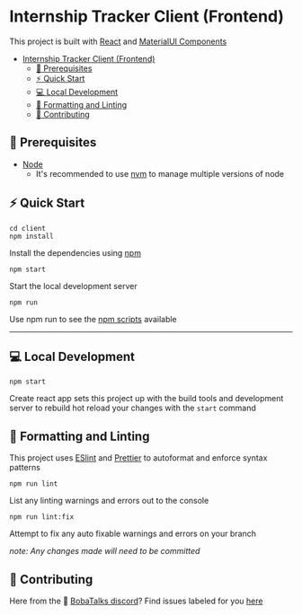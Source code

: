 # Internship Tracker Client (Frontend)

This project is built with [React](https://reactjs.org/) and [MaterialUI Components](https://mui.com/)

- [Internship Tracker Client (Frontend)](#internship-tracker-client-frontend)
  - [:brain: Prerequisites](#brain-prerequisites)
  - [:zap: Quick Start](#zap-quick-start)
  - [:computer: Local Development](#computer-local-development)
  - [:pencil: Formatting and Linting](#pencil-formatting-and-linting)
  - [:handshake: Contributing](#handshake-contributing)

## :brain: Prerequisites

- [Node](https://nodejs.org/en/download)
  - It's recommended to use [nvm](https://github.com/nvm-sh/nvm) to manage multiple versions of node

## :zap: Quick Start

```shell
cd client
npm install
```

Install the dependencies using [npm](https://www.npmjs.com/)

```shell
npm start
```

Start the local development server

```shell
npm run
```

Use npm run to see the [npm scripts](https://docs.npmjs.com/cli/v9/commands/npm-run-script) available

<hr>

## :computer: Local Development

```shell
npm start
```

Create react app sets this project up with the build tools and development server to rebuild hot reload your changes with the `start` command

## :pencil: Formatting and Linting

This project uses [ESlint](https://eslint.org/) and [Prettier](https://prettier.io/) to autoformat and enforce syntax patterns

```shell
npm run lint
```

List any linting warnings and errors out to the console

```shell
npm run lint:fix
```

Attempt to fix any auto fixable warnings and errors on your branch

_note: Any changes made will need to be committed_

## :handshake: Contributing

Here from the :bubble_tea: [BobaTalks discord](https://discord.gg/bobatalks)? Find issues labeled for you [here](https://github.com/BobaTalks/internship-tracker/issues?q=is%3Aopen+label%3A%22bobatalks+student%22+sort%3Aupdated-desc)
